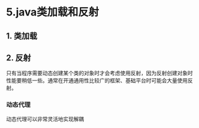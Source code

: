 # 5.java类加载和反射
## 1. 类加载
## 2. 反射
只有当程序需要动态创建某个类的对象时才会考虑使用反射，因为反射创建对象时性能要稍低一些。通常在开通通用性比较广的框架、基础平台时可能会大量使用反射。
### 动态代理
动态代理可以非常灵活地实现解耦